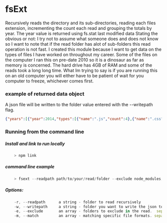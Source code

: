 # fsExt
Recursively reads the directory and its sub-directories, reading each files extension, incrementing the count each read and grouping the totals by year. The year value is returned using fs.stat last modified data
Stating the obvious or not: I try not to assume what someone does and does not know so I want to note that if the read folder has alot of sub-folders this read operation is not fast. I created this module because I want to get data on the types of files I have worked on throughout my career. Some of the files on the computer I ran this on pre-date 2010 so it is a dinosaur as far as memory is concerned. The hard drive has 4GB of RAM and some of the reads took a long long time. What Im trying to say is if you are running this on an old computer you will either have to be patient of wait for you computer to freeze, whichever comes first.

### example of returned data object
A json file will be written to the folder value entered with the --writepath flag.
```json
{"years":[{"year":2014,"types":[{"name":".js","count":4},{"name":".css","count":7}]},{"year":2013,"types":[{"name":".md","count":12},{"name":".jade","count":17}]}]}
```

### Running from the command line
##### Install and link to run locally
```javascript
	> npm link
```

##### command line example
```javascript
	> fsext --readpath path/to/your/read/folder --exclude node_modules,local --writepath path/to/your/write/folder --match .html,.css,.py,.js,.json,.as
```

##### Options:
```javascript
	-r, --readpath      a string - folder to read recursively
	-w, --writepath     a string - folder you want to write the json to
	-e, --exclude       an array - folders to exclude in the read.  separate each item with a comma
	-m, --match         an array - matching specific file formats. separate each item with a comma

```
